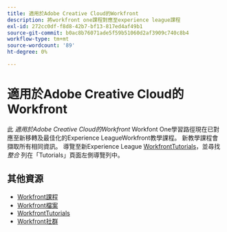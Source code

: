 ```yaml
---
title: 適用於Adobe Creative Cloud的Workfront
description: 將workfront one課程對應至experience league課程
exl-id: 272cc0df-f8d8-42b7-bf13-817ed4af49b1
source-git-commit: b0ac8b76071ade5f59b51060d2af3909c740c8b4
workflow-type: tm+mt
source-wordcount: '89'
ht-degree: 0%

---
```


# 適用於Adobe Creative Cloud的Workfront

此 *適用於Adobe Creative Cloud的Workfront* Workfont One學習路徑現在已對應至新移轉及最佳化的Experience LeagueWorkfront教學課程。 新教學課程會擷取所有相同資訊。 導覽至新Experience League [WorkfrontTutorials](https://experienceleague.adobe.com/docs/workfront-learn/tutorials-workfront/home.html)，並尋找 *整合* 列在「Tutorials」頁面左側導覽列中。

## 其他資源

* [Workfront課程](https://experienceleague.adobe.com/?lang=en&amp;Solution=Workfront#courses)
* [Workfront檔案](https://experienceleague.adobe.com/docs/workfront.html)
* [WorkfrontTutorials](https://experienceleague.adobe.com/docs/workfront-learn/tutorials-workfront/home.html)
* [Workfront社群](https://experienceleaguecommunities.adobe.com/t5/workfront/ct-p/workfront)
